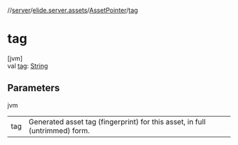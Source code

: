 //[server](../../../index.md)/[elide.server.assets](../index.md)/[AssetPointer](index.md)/[tag](tag.md)

# tag

[jvm]\
val [tag](tag.md): [String](https://kotlinlang.org/api/latest/jvm/stdlib/kotlin/-string/index.html)

## Parameters

jvm

| | |
|---|---|
| tag | Generated asset tag (fingerprint) for this asset, in full (untrimmed) form. |
